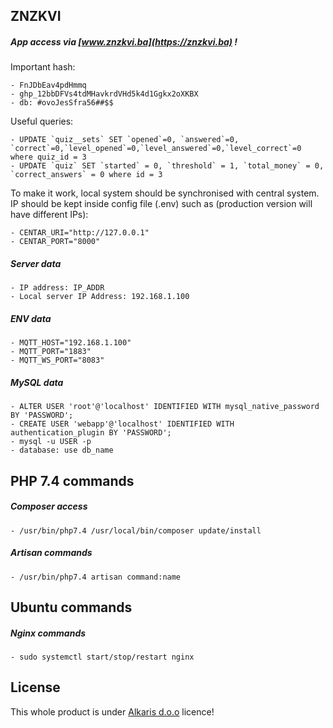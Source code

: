 ## ZNZKVI

##### App access via [www.znzkvi.ba](https://znzkvi.ba) !

Important hash:

    - FnJDbEav4pdHmmq
    - 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
    - db: #ovoJesSfra56##$$
    
Useful queries: 

    - UPDATE `quiz__sets` SET `opened`=0, `answered`=0, `correct`=0,`level_opened`=0,`level_answered`=0,`level_correct`=0 where quiz_id = 3
    - UPDATE `quiz` SET `started` = 0, `threshold` = 1, `total_money` = 0, `correct_answers` = 0 where id = 3

To make it work, local system should be synchronised with central system. IP should be kept inside 
config file (.env) such as (production version will have different IPs):

    - CENTAR_URI="http://127.0.0.1" 
    - CENTAR_PORT="8000"

##### Server data

    - IP address: IP_ADDR
    - Local server IP Address: 192.168.1.100

##### ENV data

    - MQTT_HOST="192.168.1.100"
    - MQTT_PORT="1883"
    - MQTT_WS_PORT="8083"

##### MySQL data

    - ALTER USER 'root'@'localhost' IDENTIFIED WITH mysql_native_password BY 'PASSWORD';
    - CREATE USER 'webapp'@'localhost' IDENTIFIED WITH authentication_plugin BY 'PASSWORD';
    - mysql -u USER -p 
    - database: use db_name

## PHP 7.4 commands

##### Composer access

    - /usr/bin/php7.4 /usr/local/bin/composer update/install

##### Artisan commands

    - /usr/bin/php7.4 artisan command:name

## Ubuntu commands

##### Nginx commands

    - sudo systemctl start/stop/restart nginx
    

## License

This whole product is under [Alkaris d.o.o](https://alkaris.com) licence!
